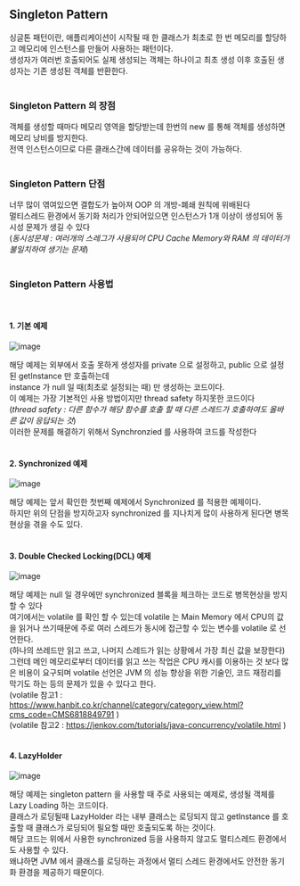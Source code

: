 ## Singleton Pattern
싱글톤 패턴이란, 애플리케이션이 시작될 때 한 클래스가 최초로 한 번 메모리를 할당하고 메모리에 인스턴스를 만들어 사용하는 패턴이다.<br>
생성자가 여러번 호출되어도 실제 생성되는 객체는 하나이고 최초 생성 이후 호출된 생성자는 기존 생성된 객체를 반환한다.<br>
<br>

### Singleton Pattern 의 장점
객체를 생성할 때마다 메모리 영역을 할당받는데 한번의 new 를 통해 객체를 생성하면 메모리 낭비를 방지한다. <br>
전역 인스턴스이므로 다른 클래스간에 데이터를 공유하는 것이 가능하다.<br>
<br>

### Singleton Pattern 단점
너무 많이 엮여있으면 결합도가 높아져 OOP 의 개방-폐쇄 원칙에 위배된다<br>
멀티스레드 환경에서 동기화 처리가 안되어있으면 인스턴스가 1개 이상이 생성되어 동시성 문제가 생길 수 있다<br>
(*동시성문제 : 여러개의 스레그가 사용되어 CPU Cache Memory와 RAM 의 데이터가 불일치하여 생기는 문제*)<br>
<br>

### Singleton Pattern 사용법
<br>

#### 1. 기본 예제

![image](https://user-images.githubusercontent.com/62210870/181779339-9944f5ca-3b3b-4230-8e42-7b75c51c6afe.png)

해당 예제는 외부에서 호출 못하게 생성자를 private 으로 설정하고, public 으로 설정된 getInstance 만 호출하는데 <br>
instance 가 null 일 때(최초로 설정되는 때) 만 생성하는 코드이다.<br>
이 예제는 가장 기본적인 사용 방법이지만 thread safety 하지못한 코드이다<br>
(*thread safety : 다른 함수가 해당 함수를 호출 할 때 다른 스레드가 호출하여도 올바른 값이 응답되는 것*)<br>
이러한 문제를 해결하기 위해서 Synchronzied 를 사용하여 코드를 작성한다<br>
<br>

#### 2. Synchronized 예제

![image](https://user-images.githubusercontent.com/62210870/181781184-26fe93f5-e7b4-4781-a8fe-907c7f7926e9.png)

해당 예제는 앞서 확인한 첫번째 예제에서 Synchronized 를 적용한 예제이다.<br>
하지만 위의 단점을 방지하고자 synchronized 를 지나치게 많이 사용하게 된다면 병목현상을 겪을 수도 있다.<br>
<br>

#### 3. Double Checked Locking(DCL) 예제

![image](https://user-images.githubusercontent.com/62210870/181785926-4288ae17-ae06-4bac-80d6-9cc810910242.png)

해당 예제는 null 일 경우에만 synchronized 블록을 체크하는 코드로 병목현상을 방지 할 수 있다<br>
여기에서는 volatile 를 확인 할 수 있는데 volatile 는 Main Memory 에서 CPU의 값을 읽거나 쓰기때문에 주로 여러 스레드가 동시에 접근할 수 있는 변수를 volatile 로 선언한다.<br>
(하나의 쓰레드만 읽고 쓰고, 나머지 스레드가 읽는 상황에서 가장 최신 값을 보장한다)<br>
그런데 메인 메모리로부터 데이터를 읽고 쓰는 작업은 CPU 캐시를 이용하는 것 보다 많은 비용이 요구되며 volatile 선언은 JVM 의 성능 향상을 위한 기술인, 코드 재정리를 막기도 하는 등의 문제가 있을 수 있다고 한다. <br>
(volatile 참고1 : https://www.hanbit.co.kr/channel/category/category_view.html?cms_code=CMS6818849791 )<br>
(volatile 참고2 : https://jenkov.com/tutorials/java-concurrency/volatile.html )<br>
<br>

#### 4. LazyHolder

![image](https://user-images.githubusercontent.com/62210870/181800238-c15aeabb-204b-4b00-9a79-de4aea072ecc.png)

해당 예제는 singleton pattern 을 사용할 때 주로 사용되는 예제로, 생성될 객체를 Lazy Loading 하는 코드이다.<br>
클래스가 로딩될때 LazyHolder 라는 내부 클래스는 로딩되지 않고 getInstance 를 호출할 때 클래스가 로딩되어 필요할 때만 호출되도록 하는 것이다.<br>
해당 코드는 위에서 사용한 synchronized 등을 사용하지 않고도 멀티스레드 환경에서도 사용할 수 있다.<br>
왜냐하면 JVM 에서 클래스를 로딩하는 과정에서 멀티 스레드 환경에서도 안전한 동기화 환경을 제공하기 때문이다.<br>
<br>



